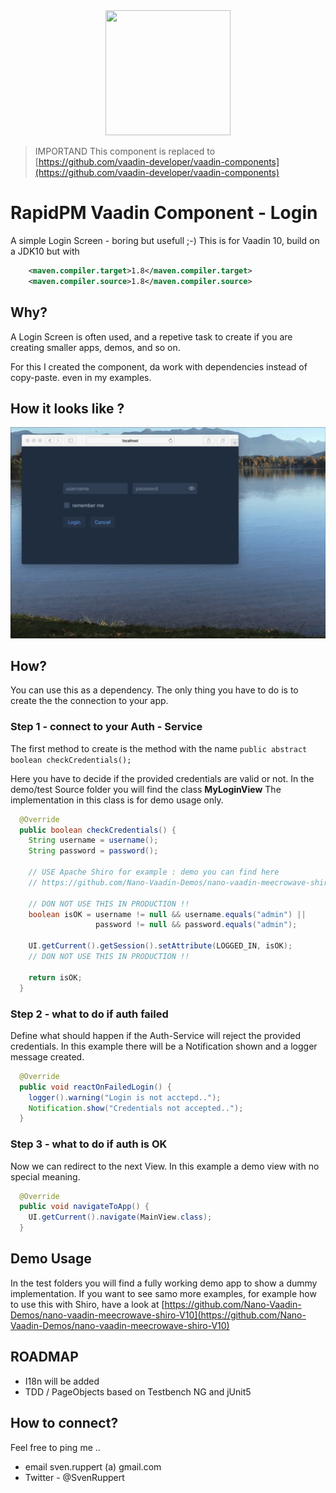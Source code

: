 <center>
<a href="https://vaadin.com">
 <img src="https://vaadin.com/images/hero-reindeer.svg" width="200" height="200" /></a>
</center>


>IMPORTAND This component is replaced to
>[https://github.com/vaadin-developer/vaadin-components](https://github.com/vaadin-developer/vaadin-components)


# RapidPM Vaadin Component - Login
A simple Login Screen - boring but usefull ;-)
This is for Vaadin 10, build on a JDK10 but with 

```xml
    <maven.compiler.target>1.8</maven.compiler.target>
    <maven.compiler.source>1.8</maven.compiler.source>
```

## Why?
A Login Screen is often used, and a repetive task to create if you are 
creating smaller apps, demos, and so on.

For this I created the component, da work with dependencies instead of copy-paste. even in my examples.

## How it looks like ?
![_data/RapidPM_Vaadin_Component-Login.gif](_data/RapidPM_Vaadin_Component-Login.gif)


## How?
You can use this as a dependency. The only thing you have to do 
is to create the the connection to your app.

### Step 1 - connect to your Auth - Service
The first method to create is the  method with the name 
```public abstract boolean checkCredentials();```

Here you have to decide if the provided credentials are valid or not.
In the demo/test Source folder you will find the class **MyLoginView**
The implementation in this class is for demo usage only.

```java
  @Override
  public boolean checkCredentials() {
    String username = username();
    String password = password();

    // USE Apache Shiro for example : demo you can find here
    // https://github.com/Nano-Vaadin-Demos/nano-vaadin-meecrowave-shiro-V10

    // DON NOT USE THIS IN PRODUCTION !!
    boolean isOK = username != null && username.equals("admin") ||
                   password != null && password.equals("admin");

    UI.getCurrent().getSession().setAttribute(LOGGED_IN, isOK);
    // DON NOT USE THIS IN PRODUCTION !!

    return isOK;
  }
```

### Step 2 - what to do if auth failed
Define what should happen if the Auth-Service will reject the provided credentials.
In this example there will be a Notification shown and a logger message created.

```java
  @Override
  public void reactOnFailedLogin() {
    logger().warning("Login is not acctepd..");
    Notification.show("Credentials not accepted..");
  }
```
### Step 3 - what to do if auth is OK
Now we can redirect to the next View.
In this example a demo view with no special meaning.

```java
  @Override
  public void navigateToApp() {
    UI.getCurrent().navigate(MainView.class);
  }
```

## Demo Usage
In the test folders you will find a fully working demo app to show 
a dummy implementation. If you want to see samo more examples, for example how to use this with Shiro,
have a look at 
[https://github.com/Nano-Vaadin-Demos/nano-vaadin-meecrowave-shiro-V10](https://github.com/Nano-Vaadin-Demos/nano-vaadin-meecrowave-shiro-V10)

## ROADMAP
* I18n will be added
* TDD / PageObjects based on Testbench NG and jUnit5


## How to connect?
Feel free to ping me .. 
* email  sven.ruppert (a) gmail.com
* Twitter - @SvenRuppert


